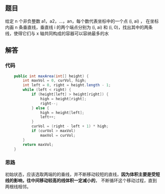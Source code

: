 ## 题目
给定 n 个非负整数 a1，a2，...，an，每个数代表坐标中的一个点 (i, ai) ，
在坐标内画 n 条垂直线，垂直线 i 的两个端点分别为 (i, ai) 和 (i, 0)，找出其中的两条线，使得它们与 x 轴共同构成的容器可以容纳最多的水

## 解答
### 代码
```JAVA
    public int maxArea(int[] height) {
        int maxVol = 0, curVol, high;
        int left = 0, right = height.length - 1;
        while (left < right) {
            if (height[left] > height[right]) {
                high = height[right];
                right--;
            } else {
                high = height[left];
                left++;
            }
            curVol = (right - left + 1) * high;
            if (curVol > maxVol)
                maxVol = curVol;
        }
        return maxVol;
    }
```
### 思路
初始状态，应该选取两端的的垂线，并不断移动较短的直线，**因为体积主要是受短线的影响，往中间移动较高的线体积一定减小的**，
不断循环这个移动过程，直到两根线相邻。
